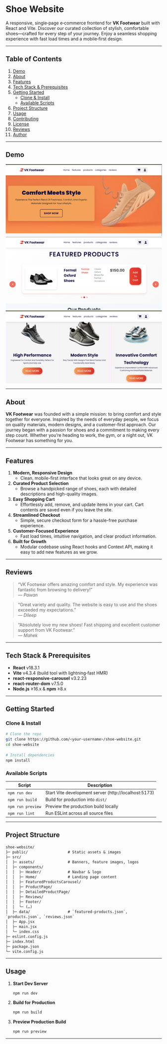 # Shoe Website

A responsive, single‑page e‑commerce frontend for **VK Footwear** built with React and Vite. Discover our curated collection of stylish, comfortable shoes—crafted for every step of your journey. Enjoy a seamless shopping experience with fast load times and a mobile‑first design.

---

## Table of Contents

1. [Demo](#demo)  
2. [About](#about)  
3. [Features](#features)  
4. [Tech Stack & Prerequisites](#tech-stack--prerequisites)  
5. [Getting Started](#getting-started)  
   - [Clone & Install](#clone--install)  
   - [Available Scripts](#available-scripts)  
6. [Project Structure](#project-structure)  
7. [Usage](#usage)  
8. [Contributing](#contributing)  
9. [License](#license)  
10. [Reviews](#reviews)  
11. [Author](#author)  

---

## Demo

![Home Screen](./src/assets/screenshots/home.png)  
![Product Carousel](./src/assets/screenshots/carousel.png)  
![Cart View](./src/assets/screenshots/cart.png) 

---

## About

**VK Footwear** was founded with a simple mission: to bring comfort and style together for everyone. Inspired by the needs of everyday people, we focus on quality materials, modern designs, and a customer-first approach. Our journey began with a passion for shoes and a commitment to making every step count. Whether you’re heading to work, the gym, or a night out, VK Footwear has something for you.

---

## Features

1. **Modern, Responsive Design**  
   - Clean, mobile-first interface that looks great on any device.
2. **Curated Product Selection**  
   - Browse a handpicked range of shoes, each with detailed descriptions and high-quality images.
3. **Easy Shopping Cart**  
   - Effortlessly add, remove, and update items in your cart. Cart contents are saved even if you leave the site.
4. **Streamlined Checkout**  
   - Simple, secure checkout form for a hassle-free purchase experience.
5. **Customer-Focused Experience**  
   - Fast load times, intuitive navigation, and clear product information.
6. **Built for Growth**  
   - Modular codebase using React hooks and Context API, making it easy to add new features as we grow.

---

## Reviews

> “VK Footwear offers amazing comfort and style. My experience was fantastic from browsing to delivery!”  
> — *Pawan*

> “Great variety and quality. The website is easy to use and the shoes exceeded my expectations.”  
> — *Dileep*

> “Absolutely love my new shoes! Fast shipping and excellent customer support from VK Footwear.”  
> — *Mahek*

---

## Tech Stack & Prerequisites

- **React** v18.3.1  
- **Vite** v4.3.4 (build tool with lightning‑fast HMR)  
- **react-responsive-carousel** v3.2.23  
- **react-router-dom** v7.5.0  
- **Node.js** ≥16.x & **npm** ≥8.x

---

## Getting Started

### Clone & Install

```bash
# Clone the repo
git clone https://github.com/<your-username>/shoe-website.git
cd shoe-website

# Install dependencies
npm install
```

### Available Scripts

| Script         | Description                                    |
| -------------- | ---------------------------------------------- |
| `npm run dev`  | Start Vite development server (http://localhost:5173) |
| `npm run build`| Build for production into `dist/`              |
| `npm run preview` | Preview the production build locally        |
| `npm run lint` | Run ESLint across all source files             |

---

## Project Structure

```
shoe-website/
├─ public/                  # Static assets & images
├─ src/
│  ├─ assets/               # Banners, feature images, logos
│  ├─ components/
│  │  ├─ Header/            # Navbar & logo
│  │  ├─ Home/              # Landing page content
│  │  ├─ FeaturedProductsCarousel/
│  │  ├─ ProductPage/
│  │  ├─ DetailedProductPage/
│  │  ├─ Reviews/
│  │  ├─ Footer/
│  │  └─ (…)
│  ├─ data/                 # `featured-products.json`, `products.json`, `reviews.json`
│  ├─ App.jsx
│  ├─ main.jsx
│  └─ index.css
├─ eslint.config.js
├─ index.html
├─ package.json
└─ vite.config.js
```

---

## Usage

1. **Start Dev Server**  
   ```bash
   npm run dev
   ```
2. **Build for Production**  
   ```bash
   npm run build
   ```
3. **Preview Production Build**  
   ```bash
   npm run preview
   ```

---

